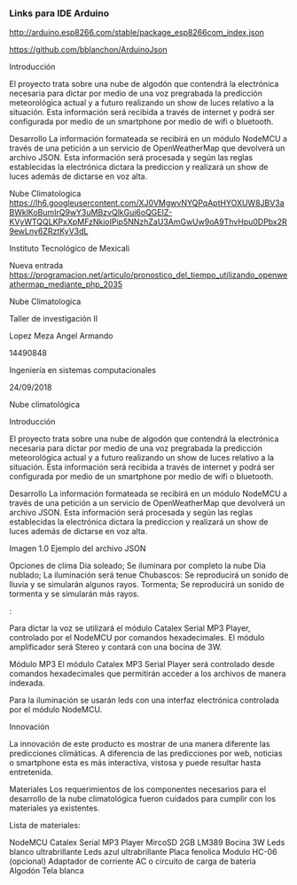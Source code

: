 ### Links para IDE Arduino
http://arduino.esp8266.com/stable/package_esp8266com_index.json

https://github.com/bblanchon/ArduinoJson

Introducción

El proyecto trata sobre una nube de algodón que contendrá la electrónica necesaria para dictar por medio de una voz pregrabada la predicción meteorológica actual y a futuro realizando un show de luces relativo a la situación. Esta información será recibida a través de internet y podrá ser configurada por medio de un smartphone por medio de wifi o bluetooth.

Desarrollo
La información formateada se recibirá en un módulo NodeMCU a través de una petición a un servicio de OpenWeatherMap que devolverá un archivo JSON. Esta información será procesada y según las reglas establecidas la electrónica dictara la prediccion y realizará un show de luces además de dictarse en voz alta.


Nube Climatologica
https://lh6.googleusercontent.com/XJ0VMgwvNYQPqAptHYOXUW8JBV3aBWklKoBumIrQ9wY3uMBzvQlkGui6oQGEIZ-KVyWTQQLKPxXpMFzNkioIPip5NNzhZaU3AmGwUw9oA9ThvHpu0DPbx2R9ewLny6ZRztKyV3dL

Instituto Tecnológico de Mexicali


Nueva entrada
https://programacion.net/articulo/pronostico_del_tiempo_utilizando_openweathermap_mediante_php_2035


Nube Climatologica

Taller de investigación II

 








Lopez Meza Angel Armando

14490848

Ingeniería en sistemas computacionales

24/09/2018






 


 

































Nube climatológica



Introducción

El proyecto trata sobre una nube de algodón que contendrá la electrónica necesaria para dictar por medio de una voz pregrabada la predicción meteorológica actual y a futuro realizando un show de luces relativo a la situación. Esta información será recibida a través de internet y podrá ser configurada por medio de un smartphone por medio de wifi o bluetooth.

Desarrollo
La información formateada se recibirá en un módulo NodeMCU a través de una petición a un servicio de OpenWeatherMap que devolverá un archivo JSON. Esta información será procesada y según las reglas establecidas la electrónica dictara la prediccion y realizará un show de luces además de dictarse en voz alta.





Imagen 1.0 Ejemplo del archivo JSON



Opciones de clima
Dia soleado; Se iluminara por completo la nube
Dia nublado; La iluminación será tenue
Chubascos: Se reproducirá un sonido de lluvia y se simularán algunos rayos.
Tormenta; Se reproducirá un sonido de tormenta y se simularán más rayos.

 :



Para dictar la voz se utilizará el módulo Catalex Serial MP3 Player, controlado por el NodeMCU por comandos hexadecimales. El módulo amplificador será Stereo y contará con una bocina de 3W.


Módulo MP3
El módulo Catalex MP3 Serial Player será controlado desde comandos hexadecimales que permitirán acceder a los archivos de manera indexada.

Para la iluminación se usarán leds con una interfaz electrónica controlada por el módulo NodeMCU.


Innovación

La innovación de este producto es mostrar de una manera diferente las predicciones climáticas. A diferencia de las predicciones por web, noticias o smartphone esta es más interactiva, vistosa y puede resultar hasta entretenida.


Materiales
Los requerimientos de los componentes necesarios para el desarrollo de la nube climatológica fueron cuidados para cumplir con los materiales ya existentes.


Lista de materiales:

NodeMCU
Catalex Serial MP3 Player
MircoSD 2GB
LM389
Bocina 3W
Leds blanco ultrabrillante
Leds azul ultrabrillante
Placa fenolica
Modulo HC-06 (opcional)
Adaptador de corriente AC o circuito de carga de batería
Algodón
Tela blanca


